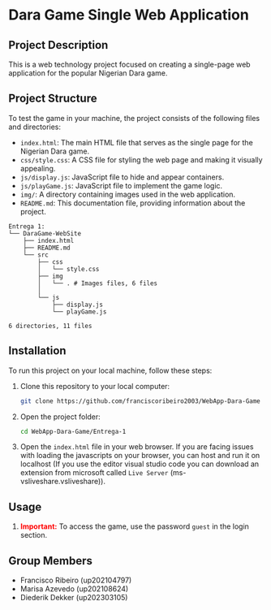 # Dara Game Single Web Application

[](https://franciscoribeiro2003.github.io/assets/img/dara.jpeg)

## Project Description
This is a web technology project focused on creating a single-page web application for the popular Nigerian Dara game.

## Project Structure
To test the game in your machine, the project consists of the following files and directories:



- `index.html`: The main HTML file that serves as the single page for the Nigerian Dara game.
- `css/style.css`: A CSS file for styling the web page and making it visually appealing.
- `js/display.js`: JavaScript file to hide and appear containers.
- `js/playGame.js`: JavaScript file to implement the game logic.
- `img/`: A directory containing images used in the web application.
- `README.md`: This documentation file, providing information about the project.


```shell
Entrega 1:
└── DaraGame-WebSite
    ├── index.html
    ├── README.md
    └── src
        ├── css
        │   └── style.css
        ├── img
        │   └── . # Images files, 6 files
        │  
        └── js
            ├── display.js
            └── playGame.js

6 directories, 11 files

```

## Installation
To run this project on your local machine, follow these steps:

1. Clone this repository to your local computer:
   ```bash
   git clone https://github.com/franciscoribeiro2003/WebApp-Dara-Game
   ```

2. Open the project folder:
   ```bash
   cd WebApp-Dara-Game/Entrega-1
   ```

3. Open the `index.html` file in your web browser. If you are facing issues with loading the javascripts on your browser, you can host and run it on localhost (If you use the editor visual studio code you can download an extension from microsoft called `Live Server` (ms-vsliveshare.vsliveshare)).

## Usage
1. <font color="red">**Important:**</font> To access the game, use the password `guest` in the login section.

## Group Members
- Francisco Ribeiro (up202104797)
- Marisa Azevedo (up202108624)
- Diederik Dekker (up202303105)
